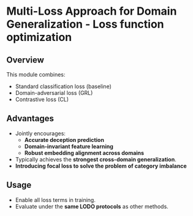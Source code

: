 # Multi-Loss Approach for Domain Generalization - Loss function optimization

## Overview
This module combines:
- Standard classification loss (baseline)
- Domain-adversarial loss (GRL)
- Contrastive loss (CL)

## Advantages
- Jointly encourages:
  - **Accurate deception prediction**
  - **Domain-invariant feature learning**
  - **Robust embedding alignment across domains**
- Typically achieves the **strongest cross-domain generalization**.
- **Introducing focal loss to solve the problem of category imbalance**

## Usage
- Enable all loss terms in training.
- Evaluate under the **same LODO protocols** as other methods.
